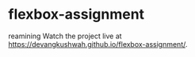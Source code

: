 # flexbox-assignment

reamining
Watch the project live at
https://devangkushwah.github.io/flexbox-assignment/.
